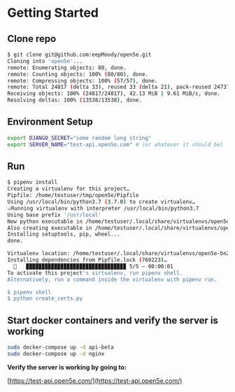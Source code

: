 # Getting Started

## Clone repo

```sh
$ git clone git@github.com:eepMoody/open5e.git
Cloning into 'open5e'...
remote: Enumerating objects: 80, done.
remote: Counting objects: 100% (80/80), done.
remote: Compressing objects: 100% (57/57), done.
remote: Total 24817 (delta 33), reused 33 (delta 21), pack-reused 24737
Receiving objects: 100% (24817/24817), 42.13 MiB | 9.61 MiB/s, done.
Resolving deltas: 100% (13538/13538), done.

```

## Environment Setup

```sh
export DJANGO_SECRET="some random long string"
export SERVER_NAME="test-api.open5e.com" # (or whatever it should be)
```

## Run

```sh
$ pipenv install
Creating a virtualenv for this project…
Pipfile: /home/testuser/tmp/open5e/Pipfile
Using /usr/local/bin/python3.7 (3.7.0) to create virtualenv…
⠴Running virtualenv with interpreter /usr/local/bin/python3.7
Using base prefix '/usr/local'
New python executable in /home/testuser/.local/share/virtualenvs/open5e-bnZVKfh8/bin/python3.7
Also creating executable in /home/testuser/.local/share/virtualenvs/open5e-bnZVKfh8/bin/python
Installing setuptools, pip, wheel...
done.

Virtualenv location: /home/testuser/.local/share/virtualenvs/open5e-bnZVKfh8
Installing dependencies from Pipfile.lock (760223)…
  🐍   ▉▉▉▉▉▉▉▉▉▉▉▉▉▉▉▉▉▉▉▉▉▉▉▉▉▉▉▉▉▉▉▉ 5/5 — 00:00:01
To activate this project's virtualenv, run pipenv shell.
Alternatively, run a command inside the virtualenv with pipenv run.

$ pipenv shell
$ python create_certs.py

```

## Start docker containers and verify the server is working

```sh
sudo docker-compose up -d api-beta
sudo docker-compose up -d nginx
```

**Verify the server is working by going to:**

[https://test-api.open5e.com/](https://test-api.open5e.com/)
